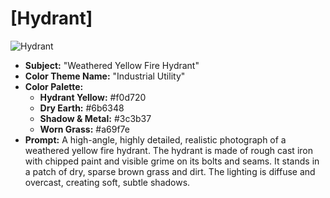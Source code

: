 # [Hydrant]

![Hydrant](Hydrant.jpg)

* **Subject:** "Weathered Yellow Fire Hydrant"
* **Color Theme Name:** "Industrial Utility"
* **Color Palette:**
    * **Hydrant Yellow:** #f0d720
    * **Dry Earth:** #6b6348
    * **Shadow & Metal:** #3c3b37
    * **Worn Grass:** #a69f7e
* **Prompt:** A high-angle, highly detailed, realistic photograph of a weathered yellow fire hydrant. The hydrant is made of rough cast iron with chipped paint and visible grime on its bolts and seams. It stands in a patch of dry, sparse brown grass and dirt. The lighting is diffuse and overcast, creating soft, subtle shadows.

